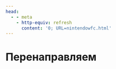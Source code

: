 ```yaml
---
head:
  - - meta
    - http-equiv: refresh
      content: '0; URL=nintendowfc.html'
---
```


# Перенаправляем
